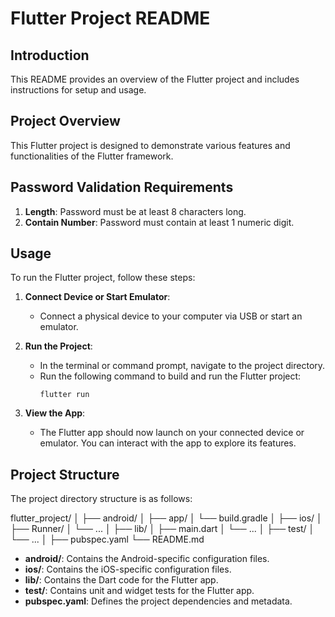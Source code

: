 # Flutter Project README

## Introduction

This README provides an overview of the Flutter project and includes instructions for setup and usage.

## Project Overview

This Flutter project is designed to demonstrate various features and functionalities of the Flutter framework.

## Password Validation Requirements

1. **Length**: Password must be at least 8 characters long.
2. **Contain Number**: Password must contain at least 1 numeric digit.

## Usage

To run the Flutter project, follow these steps:

1. **Connect Device or Start Emulator**:
   - Connect a physical device to your computer via USB or start an emulator.

2. **Run the Project**:
   - In the terminal or command prompt, navigate to the project directory.
   - Run the following command to build and run the Flutter project:
     ```
     flutter run
     ```

3. **View the App**:
   - The Flutter app should now launch on your connected device or emulator. You can interact with the app to explore its features.

## Project Structure

The project directory structure is as follows:

flutter_project/
│
├── android/
│ ├── app/
│ └── build.gradle
│
├── ios/
│ ├── Runner/
│ └── ...
│
├── lib/
│ ├── main.dart
│ └── ...
│
├── test/
│ └── ...
│
├── pubspec.yaml
└── README.md


- **android/**: Contains the Android-specific configuration files.
- **ios/**: Contains the iOS-specific configuration files.
- **lib/**: Contains the Dart code for the Flutter app.
- **test/**: Contains unit and widget tests for the Flutter app.
- **pubspec.yaml**: Defines the project dependencies and metadata.
